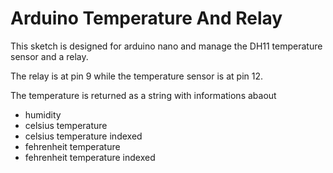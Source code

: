 # Arduino Temperature And Relay

This sketch is designed for arduino nano and manage the DH11 temperature
sensor and a relay.

The relay is at pin 9 while the temperature sensor is at pin 12.

The temperature is returned as a string with informations abaout

* humidity
* celsius temperature
* celsius temperature indexed
* fehrenheit temperature
* fehrenheit temperature indexed


